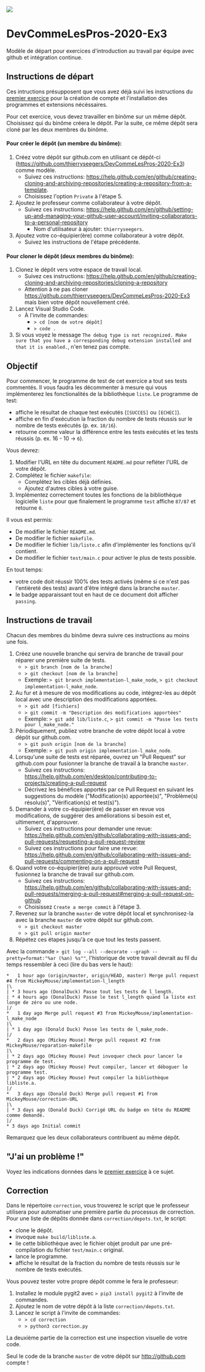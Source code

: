 ![](https://github.com/thierryseegers/DevCommeLesPros-2020-Ex3/workflows/Test%20master/badge.svg)

# DevCommeLesPros-2020-Ex3

Modèle de départ pour exercices d'introduction au travail par équipe avec github et intégration continue.

## Instructions de départ

Ces intructions présupposent que vous avez déjà suivi les instructions du [premier exercice](https://github.com/thierryseegers/DevCommeLesPros-2020-Ex1#instructions-de-d%C3%A9part) pour la création de compte et l'installation des programmes et extensions nécéssaires.

Pour cet exercice, vous devez travailler en binôme sur un même dépôt. Choisissez qui du binôme créera le dépôt. Par la suite, ce même dépôt sera cloné par les deux membres du binôme.

#### Pour créer le dépôt (un membre du binôme):
1. Créez votre dépôt sur github.com en utilisant ce dépôt-ci (https://github.com/thierryseegers/DevCommeLesPros-2020-Ex3) comme modèle.
    - Suivez ces instructions: https://help.github.com/en/github/creating-cloning-and-archiving-repositories/creating-a-repository-from-a-template.
    - Choisissez l'option `Private` à l'étape 5.
1. Ajoutez le professeur comme collaborateur à votre dépôt.
    - Suivez ces instructions: https://help.github.com/en/github/setting-up-and-managing-your-github-user-account/inviting-collaborators-to-a-personal-repository
        - Nom d'utilisateur à ajouter: `thierryseegers`.
1. Ajoutez votre co-équipier(ère) comme collaborateur à votre dépôt.
    - Suivez les instructions de l'étape précédente.

#### Pour cloner le dépôt (deux membres du binôme):
1. Clonez le dépôt vers votre espace de travail local.
    - Suivez ces instructions: https://help.github.com/en/github/creating-cloning-and-archiving-repositories/cloning-a-repository
    - Attention à ne pas cloner https://github.com/thierryseegers/DevCommeLesPros-2020-Ex3 mais bien votre dépôt nouvellement créé.
1. Lancez Visual Studio Code.
    - À l'invite de commandes:
        - `> cd [nom de votre dépôt]`
        - `> code .`
1. Si vous voyez le message `The debug type is not recognized. Make sure that you have a corresponding debug extension installed and that it is enabled.`, n'en tenez pas compte.


## Objectif

Pour commencer, le programme de test de cet exercice a tout ses tests commentés.
Il vous faudra les décommenter à mesure qui vous implémenterez les fonctionalités de la bibliothèque `liste`. Le programme de test:
- affiche le résultat de chaque test exécutés (`[SUCCES]` ou `[ECHEC]`).
- affiche en fin d'exécution la fraction du nombre de tests réussis sur le nombre de tests exécutés (p. ex. `10/16`).
- retourne comme valeur la différence entre les tests exécutés et les tests réussis (p. ex. 16 - 10 -> `6`).

Vous devrez:

1. Modifier l'URL en tête du document `README.md` pour refléter l'URL de votre dépôt.
1. Complétez le fichier `makefile`:
    - Complétez les cibles déjà définies.
    - Ajoutez d'autres cibles à votre guise.
1. Implémentez correctement toutes les fonctions de la bibliothèque logicielle `liste` pour que finalement le programme `test` affiche `87/87` et retourne `0`.

Il vous est permis: 
- De modifier le fichier `README.md`.
- De modifier le fichier `makefile`.
- De modifier le fichier `lib/liste.c` afin d'implémenter les fonctions qu'il contient.
- De modifier le fichier `test/main.c` pour activer le plus de tests possible.

En tout temps:
- votre code doit réussir 100% des tests activés (même si ce n'est pas l'entièreté des tests) avant d'être intégré dans la branche `master`.
- le badge apparaissant tout en haut de ce document doit afficher `passing`.

## Instructions de travail

Chacun des membres du binôme devra suivre ces instructions au moins une fois.

1. Créez une nouvelle branche qui servira de branche de travail pour réparer une première suite de tests.
    - `> git branch [nom de la branche]`
    - `> git checkout [nom de la branche]`
    - Exemple: `> git branch implementation-l_make_node`, `> git checkout implementation-l_make_node`.
1. Au fur et à mesure de vos modifications au code, intégrez-les au dépôt local avec une description des modifications apportées.
    - `> git add [fichiers]`
    - `> git commit -m "Description des modifications apportées"`
    - Exemple: `> git add lib/liste.c`, `> git commit -m "Passe les tests pour l_make_node."`
1. Périodiquement, publiez votre branche de votre dépôt local à votre dépôt sur github.com.
    - `> git push origin [nom de la branche]`
    - Exemple: `> git push origin implementation-l_make_node`.
1. Lorsqu'une suite de tests est réparée, ouvrez un "Pull Request" sur github.com pour fusionner la branche de travail à la branche `master`.
    - Suivez ces instructions: https://help.github.com/en/desktop/contributing-to-projects/creating-a-pull-request
    - Décrivez les bénéfices apportés par ce Pull Request en suivant les suggestions du modèle ("Modification(s) apportée(s)", "Problème(s) résolu(s)", "Vérification(s) et test(s)").
1. Demander à votre co-équipier(ère) de passer en revue vos modifications, de suggérer des améliorations si besoin est et, ultimement, d'approuver.
    - Suivez ces instructions pour demander une revue: https://help.github.com/en/github/collaborating-with-issues-and-pull-requests/requesting-a-pull-request-review
    - Suivez ces instructions pour faire une revue: https://help.github.com/en/github/collaborating-with-issues-and-pull-requests/commenting-on-a-pull-request
1. Quand votre co-équipier(ère) aura approuvé votre Pull Request, fusionnez la branche de travail sur github.com.
    - Suivez ces instructions: https://help.github.com/en/github/collaborating-with-issues-and-pull-requests/merging-a-pull-request#merging-a-pull-request-on-github
    - Choisissez `Create a merge commit` à l'étape 3.
1. Revenez sur la branche `master` de votre dépôt local et synchronisez-la avec la branche `master` de votre dépôt sur github.com.
    - `> git checkout master`
    - `> git pull origin master`
1. Répétez ces étapes jusqu'à ce que tout les tests passent.

Avec la commande `> git log --all --decorate --graph --pretty=format:"%ar (%an) %s""`, l'historique de votre travail devrait au fil du temps ressembler à ceci (lire du bas vers le haut):

```
*   1 hour ago (origin/master, origin/HEAD, master) Merge pull request #4 from MickeyMouse/implementation-l_length
|\
| * 3 hours ago (DonalDuck) Passe tout les tests de l_length.
| * 4 hours ago (DonalDuck) Passe le test l_length quand la liste est longe de zéro ou une node.
|/
*   1 day ago Merge pull request #3 from MickeyMouse/implementation-l_make_node
|\
| * 1 day ago (Donald Duck) Passe les tests de l_make_node.
|/
*   2 days ago (Mickey Mouse) Merge pull request #2 from MickeyMouse/reparation-makefile
|\
| * 2 days ago (Mickey Mouse) Peut invoquer check pour lancer le programme de test.
| * 2 days ago (Mickey Mouse) Peut compiler, lancer et déboguer le programme test.
| * 2 days ago (Mickey Mouse) Peut compiler la bibliothèque libliste.a.
|/
*   3 days ago (Donald Duck) Merge pull request #1 from MickeyMouse/correction-URL
|\
| * 3 days ago (Donald Duck) Corrigé URL du badge en tête du README comme demandé.
|/
* 3 days ago Initial commit
```

Remarquez que les deux collaborateurs contribuent au même dépôt.

## "J'ai un problème !"

Voyez les indications données dans le [premier exercice](https://github.com/thierryseegers/DevCommeLesPros-2020-Ex1#jai-un-probl%C3%A8me-) à ce sujet.

## Correction

Dans le répertoire `correction`, vous trouverez le script que le professeur utilisera pour automatiser une première partie du processus de correction.
Pour une liste de dépôts donnée dans `correction/depots.txt`, le script:
 - clone le dépôt.
 - invoque `make build/libliste.a`.
 - lie cette bibliothèque avec le fichier objet produit par une pré-compilation du fichier `test/main.c` original.
 - lance le programme.
 - affiche le résultat de la fraction du nombre de tests réussis sur le nombre de tests exécutés.

Vous pouvez tester votre propre dépôt comme le fera le professeur:
1. Installez le module pygit2 avec `> pip3 install pygit2` à l'invite de commandes.
1. Ajoutez le nom de votre dépôt à la liste `correction/depots.txt`.
1. Lancez le script à l'invite de commandes:
    - `> cd correction`
    - `> python3 correction.py`

La deuxième partie de la correction est une inspection visuelle de votre code.

Seul le code de la branche `master` de votre dépôt sur http://github.com compte !
